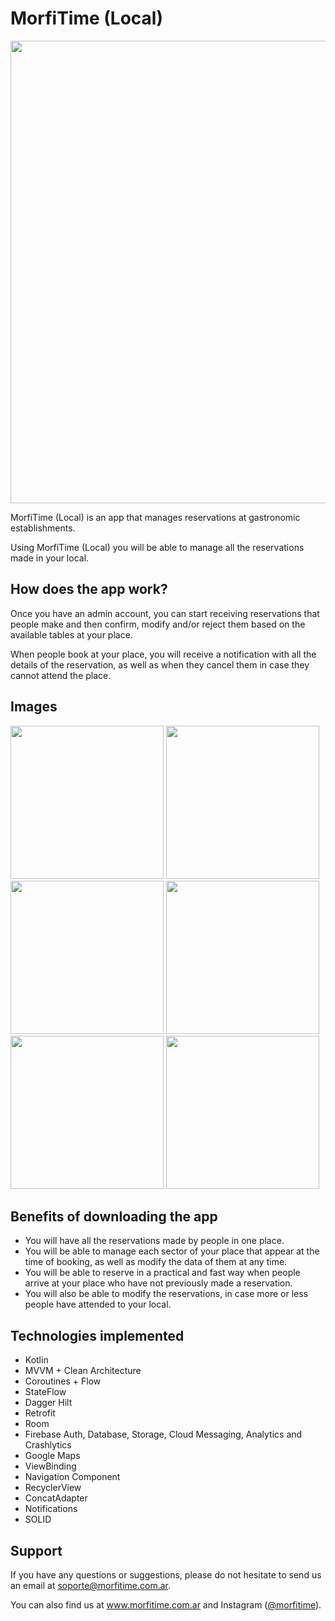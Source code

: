 # MorfiTime (Local)
<img src="https://i.ibb.co/L9J9GpR/Grafico.png" width="740">

MorfiTime (Local) is an app that manages reservations at gastronomic establishments.

Using MorfiTime (Local) you will be able to manage all the reservations made in your local.

## How does the app work?
Once you have an admin account, you can start receiving reservations that people make and then confirm, modify and/or reject them based on the available tables at your place.

When people book at your place, you will receive a notification with all the details of the reservation, as well as when they cancel them in case they cannot attend the place.

## Images
<img src="https://i.ibb.co/GHKbbbK/1.png" width="245"> <img src="https://i.ibb.co/VgcNvC0/2.png" width="245"> <img src="https://i.ibb.co/MGbbQFk/3.png" width="245"> <img src="https://i.ibb.co/Z8RzmM2/4.png" width="245">
<img src="https://i.ibb.co/dQ8FZyF/5.png" width="245"> <img src="https://i.ibb.co/xzWSGBP/6.png" width="245">

## Benefits of downloading the app
- You will have all the reservations made by people in one place.
- You will be able to manage each sector of your place that appear at the time of booking, as well as modify the data of them at any time.
- You will be able to reserve in a practical and fast way when people arrive at your place who have not previously made a reservation.
- You will also be able to modify the reservations, in case more or less people have attended to your local.

## Technologies implemented
- Kotlin
- MVVM + Clean Architecture
- Coroutines + Flow
- StateFlow
- Dagger Hilt
- Retrofit
- Room
- Firebase Auth, Database, Storage, Cloud Messaging, Analytics and Crashlytics
- Google Maps
- ViewBinding
- Navigation Component
- RecyclerView
- ConcatAdapter
- Notifications
- SOLID

## Support
If you have any questions or suggestions, please do not hesitate to send us an email at <a href="mailto:soporte@morfitime.com.ar">soporte@morfitime.com.ar</a>.

You can also find us at <a href="https://www.morfitime.com.ar">www.morfitime.com.ar</a> and Instagram (<a href="https://www.instagram.com/morfitime">@morfitime</a>).